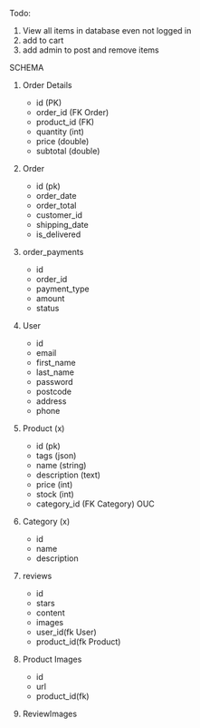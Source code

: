 Todo:

1. View all items in database even not logged in
2. add to cart
3. add admin to post and remove items


SCHEMA

1. Order Details
    - id (PK)
    - order_id (FK Order) 
    - product_id (FK) 
    - quantity (int)  
    - price (double) 
    - subtotal (double) 
    
2. Order
    - id (pk)
    - order_date
    - order_total
    - customer_id
    - shipping_date
    - is_delivered

3. order_payments
    - id
    - order_id
    - payment_type
    - amount
    - status

4. User
    - id
    - email
    - first_name
    - last_name
    - password
    - postcode
    - address
    - phone

5. Product (x)
    - id (pk)
    - tags (json)
    - name (string)
    - description (text)
    - price (int)
    - stock (int)
    - category_id (FK Category) OUC

6. Category (x)
    - id 
    - name
    - description

7. reviews
    - id
    - stars
    - content
    - images
    - user_id(fk User)
    - product_id(fk Product)

8. Product Images
    - id
    - url
    - product_id(fk)
    
9. ReviewImages